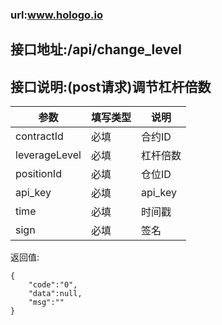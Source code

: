 ### url:www.hologo.io

## 接口地址:/api/change_level

## 接口说明:(post请求)调节杠杆倍数

|参数|	填写类型|	说明|
|------------|--------|-----------------------------|
|contractId|	必填|	合约ID|
|leverageLevel|	必填|	杠杆倍数|
|positionId| 必填|  仓位ID|
|api_key|	必填|	api_key|
|time|	必填|	时间戳|
|sign|	必填|	签名|

返回值:

    {
	    "code":"0",
	    "data":null,
	    "msg":""
    }


